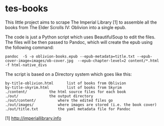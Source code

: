 # tes-books

This little project aims to scrape The Imperial Library [1] to assemble all the books from The Elder Scrolls IV: Oblivion into a single epub.

The code is just a Python script which uses BeautifulSoup to edit the files. The files will be then passed to Pandoc, which will create the epub using the following command:

	pandoc  -S -o oblivion-books.epub --epub-metadata=title.txt --epub-cover-image=images/ob-cover.jpg  --epub-chapter-level=2 content/*.html -f html-native_divs

The script is based on a Directory system which goes like this:

	by-title-oblivion.html		list of books from Oblivion
	by-title-skyrim.html		list of books from Skyrim
	./content/			the html source files for each book
	./out/				the output directory
	./out/content/			where the edited files go
	./out/images/			where images are stored (i.e. the book cover)
	./out/title.txt			the yaml metadata file for Pandoc

[1] http://imperiallibrary.info